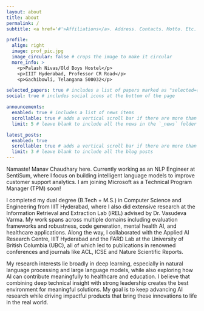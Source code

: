 ```yaml
---
layout: about
title: about
permalink: /
subtitle: <a href='#'>Affiliations</a>. Address. Contacts. Motto. Etc.

profile:
  align: right
  image: prof_pic.jpg
  image_circular: false # crops the image to make it circular
  more_info: >
    <p>Palash Nivas/Old Boys Hostel</p>
    <p>IIIT Hyderabad, Professor CR Road</p>
    <p>Gachibowli, Telangana 500032</p>

selected_papers: true # includes a list of papers marked as "selected={true}"
social: true # includes social icons at the bottom of the page

announcements:
  enabled: true # includes a list of news items
  scrollable: true # adds a vertical scroll bar if there are more than 3 news items
  limit: 5 # leave blank to include all the news in the `_news` folder

latest_posts:
  enabled: true
  scrollable: true # adds a vertical scroll bar if there are more than 3 new posts items
  limit: 3 # leave blank to include all the blog posts
---
```


Namaste! Manav Chaudhary here. Currently working as an NLP Engineer at SentiSum, where I focus on building intelligent language models to improve customer support analytics. I am joining Microsoft as a Technical Program Manager (TPM) soon!

I completed my dual degree (B.Tech + M.S.) in Computer Science and Engineering from IIIT Hyderabad, where I also did extensive research at the Information Retrieval and Extraction Lab (iREL) advised by Dr. Vasudeva Varma. My work spans across multiple domains including evaluation frameworks and robustness, code generation, mental health AI, and healthcare applications. Along the way, I collaborated with the Applied AI Research Centre, IIIT Hyderabad and the FARD Lab at the University of British Columbia (UBC), all of which led to publications in renowned conferences and journals like ACL, ICSE and Nature Scientific Reports.

My research interests lie broadly in deep learning, especially in natural language processing and large language models, while also exploring how AI can contribute meaningfully to healthcare and education. I believe that combining deep technical insight with strong leadership creates the best environment for meaningful solutions. My goal is to keep advancing AI research while driving impactful products that bring these innovations to life in the real world.
